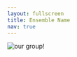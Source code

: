 ```yaml
---
layout: fullscreen
title: Ensemble Name
nav: true
---
```

<img src="{{ site.baseurl }}/assets/img/band.jpeg" alt="our group!" class="full-banner">

